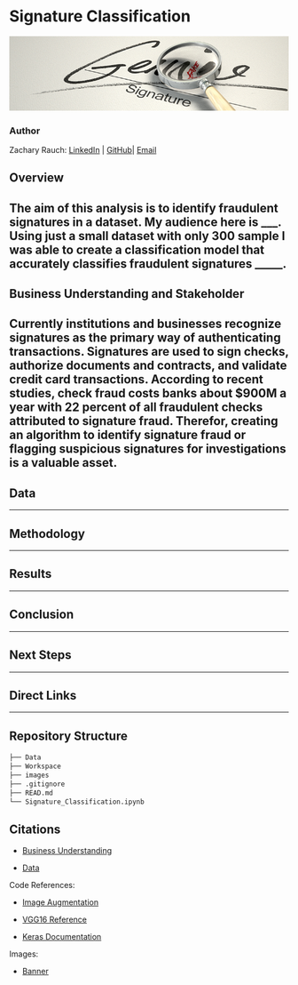 # Signature Classification
![img](./images/signature_banner.jpeg)
### Author 
Zachary Rauch: 
[LinkedIn](https://www.linkedin.com/in/zach-rauch/) |
[GitHub](https://github.com/ZachRauch)|
[Email](zach.rauch0@gmail.com)
## Overview
The aim of this analysis is to identify fraudulent signatures in a dataset. My audience here is ___. Using just a small dataset with only 300 sample I was able to create a classification model that accurately classifies fraudulent signatures _____.
---
## Business Understanding and Stakeholder
Currently institutions and businesses recognize signatures as the primary way of authenticating transactions. Signatures are used to sign checks, authorize documents and contracts, and validate credit card transactions. According to recent studies, check fraud costs banks about $900M a year with 22 percent of all fraudulent checks attributed to signature fraud. Therefor, creating an algorithm to identify signature fraud or flagging suspicious signatures for investigations is a valuable asset.
---
## Data 

---
## Methodology

---
## Results

---
## Conclusion

---
## Next Steps

---
## Direct Links

---
## Repository Structure
```
├── Data 
├── Workspace
├── images
├── .gitignore
├── READ.md
└── Signature_Classification.ipynb
```
## Citations

- [Business Understanding](https://towardsdatascience.com/signature-fraud-detection-an-advanced-analytics-approach-a795b0e588b2)

- [Data](https://www.kaggle.com/datasets/divyanshrai/handwritten-signatures)

Code References:

- [Image Augmentation](https://machinelearningmastery.com/how-to-configure-image-data-augmentation-when-training-deep-learning-neural-networks/)

- [VGG16 Reference](https://www.kaggle.com/code/raulcsimpetru/vgg16-binary-classification/notebook)

- [Keras Documentation](https://keras.io/api/)

Images:

- [Banner](https://www.adamsluka.com/forgery.html)
